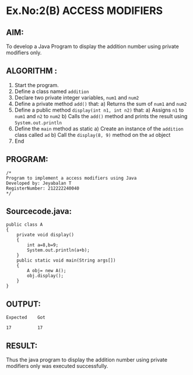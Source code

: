 # Ex.No:2(B) ACCESS MODIFIERS

## AIM:
To develop a Java Program to display the addition number using private modifiers only.

## ALGORITHM :
1.	Start the program.
2.	Define a class named `addition`
3.	Declare two private integer variables, `num1` and `num2`
4.	Define a private method `add()` that:
a)	Returns the sum of `num1` and `num2`
5.	Define a public method `display(int n1, int n2)` that:
a)	Assigns `n1` to `num1` and `n2` to `num2`
b)	Calls the `add()` method and prints the result using `System.out.println`
6.	Define the `main` method as static
a)	Create an instance of the `addition` class called `ad`
b)	Call the `display(8, 9)` method on the `ad` object
7.	End






## PROGRAM:
 ```
/*
Program to implement a access modifiers using Java
Developed by: Jeyabalan T
RegisterNumber: 212222240040
*/
```

## Sourcecode.java:
```
public class A
{ 
    private void display() 
    { 
        int a=8,b=9;
        System.out.println(a+b); 
    }
    public static void main(String args[])
    {
        A obj= new A();
        obj.display();
    }
}
```


## OUTPUT:
```
Expected    Got 

17          17
```

## RESULT:
Thus the java program to display the addition number using private modifiers only was executed successfully.


